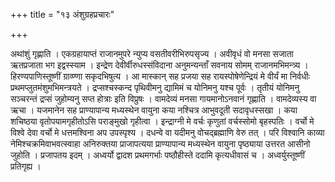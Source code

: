 +++
title = "१३ अंशुग्रहप्रचारः"

+++

अथांशुं गृह्णाति । एकग्रहायाप्तं राजानमुपरे न्युप्य वसतीवरीभिरुपसृज्य । अवीवृधं वो मनसा सजाता ऋतप्रजाता भग इद्वस्स्याम । इन्द्रेण देवीर्वीरुधस्संविदाना अनुमन्यन्ताँ सवनाय सोमम् राजानमभिमन्त्र्य । हिरण्यपाणिस्तूष्णीं ग्राव्ण्णा सकृदभिषुत्य । आ मास्कान् सह प्रजया सह रायस्पोषेणेन्द्रियं मे वीर्यं मा निर्वधीः प्रथमप्लुतमंशुमभिमन्त्रयते । द्रप्सश्चस्कन्द पृथिवीमनु द्यामिमं च योनिमनु यश्च पूर्वः । तृतीयं योनिमनु सञ्चरन्तं द्रप्सं जुहोम्यनु सप्त होत्राः इति विप्रुषः । वामदेव्यं मनसा गायमानोऽनवानं गृह्णाति । वामदेव्यस्य वा ऋचा । यजमानेन सह प्राण्यापान्य मध्यस्थेन वायुना कया नश्चित्र आभुवदूती सदावृधस्सखा । कया शचिष्ठया वृतोपयामगृहीतोऽसि पराङ्मुखो गृहीत्वा । इन्द्राग्नी मे वर्चः कृणुतां वर्चस्सोमो बृहस्पतिः । वर्चो मे विश्वे देवा वर्चो मे धत्तमश्विना अप उपस्पृश्य । दधन्वे वा यदीमनु वोचद्ब्रह्माणि वेरु तत् । परि विश्वानि काव्या नेमिश्चक्रमिवाभवत्स्वाहा अनिरुक्तया प्राजापत्यया प्राण्यापान्य मध्यस्थेन वायुना पृष्ठ्याया उत्तरत आसीनो जुहोति । प्रजापतय इदम् । अध्वर्यो द्वादश प्रथमगर्भाः पष्ठौहीस्ते ददामि कृत्यधीवासं च । अध्वर्युस्तूष्णीं प्रतिगृह्य ।
